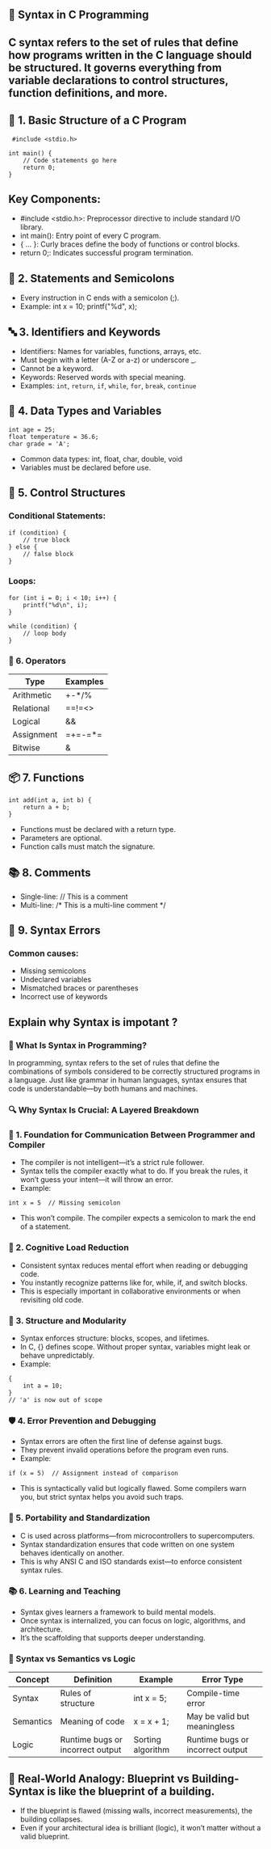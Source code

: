 ## 📘 Syntax in C Programming
C syntax refers to the set of rules that define how programs written in the C language should be structured. It governs everything from variable declarations to control structures, function definitions, and more.
--
## 🧱 1. Basic Structure of a C Program
```
 #include <stdio.h>

int main() {
    // Code statements go here
    return 0;
}
```


## Key Components:
- #include <stdio.h>: Preprocessor directive to include standard I/O library.
- int main(): Entry point of every C program.
- { ... }: Curly braces define the body of functions or control blocks.
- return 0;: Indicates successful program termination.


## 📝 2. Statements and Semicolons
- Every instruction in C ends with a semicolon (;).
- Example:
int x = 10;
printf("%d", x);

## 🔤 3. Identifiers and Keywords
- Identifiers: Names for variables, functions, arrays, etc.
- Must begin with a letter (A-Z or a-z) or underscore _.
- Cannot be a keyword.
- Keywords: Reserved words with special meaning.
- Examples: `int`, `return`, `if`, `while`, `for`, `break`, `continue`

## 🔣 4. Data Types and Variables
```
int age = 25; 
float temperature = 36.6;
char grade = 'A';
```


- Common data types: int, float, char, double, void
- Variables must be declared before use.

## 🔁 5. Control Structures

### Conditional Statements:
```
if (condition) {
    // true block
} else {
    // false block
}
```

### Loops:
```
for (int i = 0; i < 10; i++) {
    printf("%d\n", i);
}

while (condition) {
    // loop body
}
```


### 🧮 6. Operators

| Type |Examples| 
|------|--------|
| Arithmetic | +-*/% | 
| Relational | ==!=<> | 
| Logical | &&||! | 
| Assignment | =+=-=*= | 
|Bitwise| &|^<<>> | 


## 📦 7. Functions
```
int add(int a, int b) {
    return a + b;
}
```


- Functions must be declared with a return type.
- Parameters are optional.
- Function calls must match the signature.

## 📚 8. Comments
- Single-line: // This is a comment
- Multi-line:
/* This is
   a multi-line comment */



## 🧠 9. Syntax Errors
### Common causes:
- Missing semicolons
- Undeclared variables
- Mismatched braces or parentheses
- Incorrect use of keywords





## Explain why Syntax is impotant ?



### 🧠 What Is Syntax in Programming?
In programming, syntax refers to the set of rules that define the combinations of symbols considered to be correctly structured programs in a language. Just like grammar in human languages, syntax ensures that code is understandable—by both humans and machines.

### 🔍 Why Syntax Is Crucial: A Layered Breakdown
### 🧱 1. Foundation for Communication Between Programmer and Compiler
- The compiler is not intelligent—it’s a strict rule follower.
- Syntax tells the compiler exactly what to do. If you break the rules, it won’t guess your intent—it will throw an error.
- Example:
```
int x = 5  // Missing semicolon
```

- This won’t compile. The compiler expects a semicolon to mark the end of a statement.
### 🧠 2. Cognitive Load Reduction
- Consistent syntax reduces mental effort when reading or debugging code.
- You instantly recognize patterns like for, while, if, and switch blocks.
- This is especially important in collaborative environments or when revisiting old code.
### 🧩 3. Structure and Modularity
- Syntax enforces structure: blocks, scopes, and lifetimes.
- In C, {} defines scope. Without proper syntax, variables might leak or behave unpredictably.
- Example:
```
{
    int a = 10;
}
// 'a' is now out of scope
```
### 🛡️ 4. Error Prevention and Debugging
- Syntax errors are often the first line of defense against bugs.
- They prevent invalid operations before the program even runs.
- Example:
```
if (x = 5)  // Assignment instead of comparison
```
- This is syntactically valid but logically flawed. Some compilers warn you, but strict syntax helps you avoid such traps.
### 🔄 5. Portability and Standardization
- C is used across platforms—from microcontrollers to supercomputers.
- Syntax standardization ensures that code written on one system behaves identically on another.
- This is why ANSI C and ISO standards exist—to enforce consistent syntax rules.
### 📚 6. Learning and Teaching
- Syntax gives learners a framework to build mental models.
- Once syntax is internalized, you can focus on logic, algorithms, and architecture.
- It’s the scaffolding that supports deeper understanding.
### 🧠 Syntax vs Semantics vs Logic
| Concept | Definition | Example | Error Type | 
|---------|------------|---------|------------|
| Syntax | Rules of structure | int x = 5; | Compile-time error | 
| Semantics |Meaning of code  | x = x + 1; |May be valid but meaningless| 
| Logic | Runtime bugs or incorrect output | Sorting algorithm | Runtime bugs or incorrect output | 

## 🧠 Real-World Analogy: Blueprint vs Building- Syntax is like the blueprint of a building.
- If the blueprint is flawed (missing walls, incorrect measurements), the building collapses.
- Even if your architectural idea is brilliant (logic), it won’t matter without a valid blueprint.
